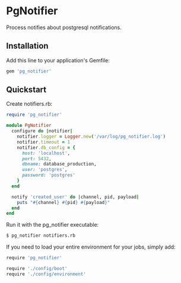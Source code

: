 # PgNotifier

Process notifies about postgresql notifications.

## Installation

Add this line to your application's Gemfile:

```ruby
gem 'pg_notifier'
```

## Quickstart

Create notifiers.rb:

``` ruby
require 'pg_notifier'

module PgNotifier
  configure do |notifier|
    notifier.logger = Logger.new('/var/log/pg_notifier.log')
    notifier.timeout = 1
    notifier.db_config = {
      host: 'localhost',
      port: 5432,
      dbname: database_production,
      user: 'postgres',
      password: 'postgres'
    }
  end

  notify 'created_user' do |channel, pid, payload|
    puts "#{channel} #{pid} #{payload}"
  end
end
```
Run it with the pg_notifier executable:

``` bash
$ pg_notifier notifiers.rb
```

If you need to load your entire environment for your jobs, simply add:

``` bash
require 'pg_notifier'

require './config/boot'
require './config/environment'
```
